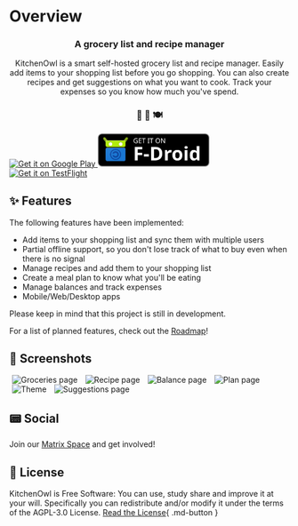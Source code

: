 # Overview

<h3 align="center">
  A grocery list and recipe manager
</h3>
<p align="center">
  KitchenOwl is a smart self-hosted grocery list and recipe manager. Easily add items to your shopping list before you go shopping. You can also create recipes and get suggestions on what you want to cook. Track your expenses so you know how much you've spend.
</p>
<h3 align="center">
 🍫 🥘 🍽
</h3>

<a href='https://play.google.com/store/apps/details?id=com.tombursch.kitchenowl'>
  <img alt='Get it on Google Play'  src='img/badges/playstore.png' style="height:60px"/>
</a>
<a href='https://f-droid.org/packages/com.tombursch.kitchenowl/'>
    <img alt='Get it on F-Droid' src='img/badges/f-droid.png' style="height:60px"/>
  </a>
<a href='https://testflight.apple.com/join/x7LhltFw'>
  <img alt='Get it on TestFlight' src='img/badges/testflight.png' style="height:60px"/>
</a>

## ✨ Features

The following features have been implemented:

- Add items to your shopping list and sync them with multiple users
- Partial offline support, so you don't lose track of what to buy even when there is no signal
- Manage recipes and add them to your shopping list
- Create a meal plan to know what you'll be eating
- Manage balances and track expenses
- Mobile/Web/Desktop apps

Please keep in mind that this project is still in development.

For a list of planned features, check out the [Roadmap](roadmap.md)!

## 📱 Screenshots

<img alt="Groceries page" src="img/screenshots/groceries.png" width="31%" hspace="5" />
<img alt="Recipe page" src="img/screenshots/recipe.png" width="31%" hspace="5" />
<img alt="Balance page" src="img/screenshots/balance.png" width="31%" hspace="5"/>
<img alt="Plan page" src="img/screenshots/plan.png" width="31%" hspace="5"/>
<img alt="Theme" src="img/screenshots/theme.png" width="31%" hspace="5"/>
<img alt="Suggestions page" src="img/screenshots/suggestions.png" width="31%" hspace="5"/>

## 📟 Social

Join our [Matrix Space](https://matrix.to/#/#kitchenowl:matrix.org) and get involved!

## 📜 License

KitchenOwl is Free Software: You can use, study share and improve it at your will. Specifically you can redistribute and/or modify it under the terms of the AGPL-3.0 License.
[Read the License](about/license.md){ .md-button }
